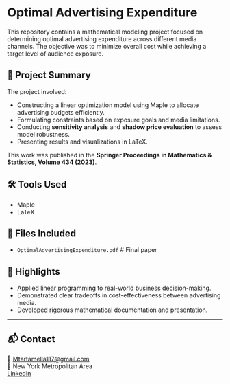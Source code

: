 # Optimal Advertising Expenditure

This repository contains a mathematical modeling project focused on determining optimal advertising expenditure across different media channels. The objective was to minimize overall cost while achieving a target level of audience exposure.

## 📝 Project Summary

The project involved:

- Constructing a linear optimization model using Maple to allocate advertising budgets efficiently.
- Formulating constraints based on exposure goals and media limitations.
- Conducting **sensitivity analysis** and **shadow price evaluation** to assess model robustness.
- Presenting results and visualizations in LaTeX.

This work was published in the **Springer Proceedings in Mathematics & Statistics, Volume 434 (2023)**.

## 🛠 Tools Used

- Maple
- LaTeX

## 📂 Files Included

- `OptimalAdvertisingExpenditure.pdf` # Final paper

## 📌 Highlights

- Applied linear programming to real-world business decision-making.
- Demonstrated clear tradeoffs in cost-effectiveness between advertising media.
- Developed rigorous mathematical documentation and presentation.

---

## 📬 Contact

📧 Mtartamella117@gmail.com  
📍 New York Metropolitan Area  
[LinkedIn](https://www.linkedin.com/in/michael-tartamella)
